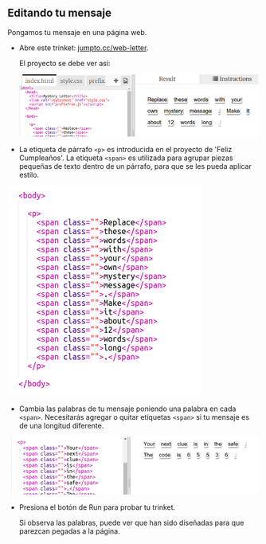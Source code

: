 ## Editando tu mensaje

Pongamos tu mensaje en una página web.

+ Abre este trinket: <a href="http://jumpto.cc/web-letter" target="_blank">jumpto.cc/web-letter</a>.
    
    El proyecto se debe ver así:
    
    ![captura de pantalla](images/letter-starter.png)

+ La etiqueta de párrafo `<p>` es introducida en el proyecto de 'Feliz Cumpleaños'. La etiqueta `<span>` es utilizada para agrupar piezas pequeñas de texto dentro de un párrafo, para que se les pueda aplicar estilo.

![captura de pantalla](images/letter-placeholder.png)

+ Cambia las palabras de tu mensaje poniendo una palabra en cada `<span>`. Necesitarás agregar o quitar etiquetas `<span>` si tu mensaje es de una longitud diferente. 

![captura de pantalla](images/letter-message.png)

+ Presiona el botón de Run para probar tu trinket.
    
    Si observa las palabras, puede ver que han sido diseñadas para que parezcan pegadas a la página.